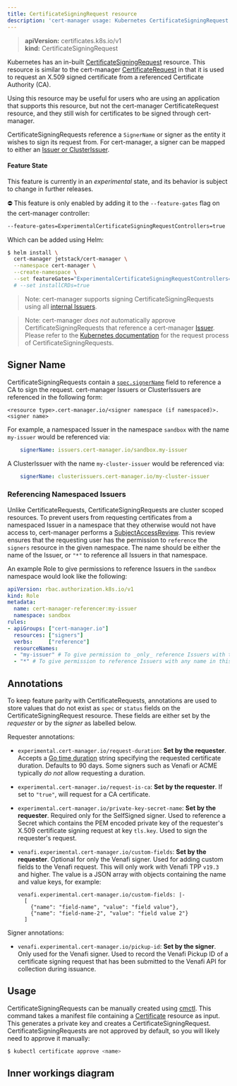 ```yaml
---
title: CertificateSigningRequest resource
description: 'cert-manager usage: Kubernetes CertificateSigningRequest resources'
---
```


> **apiVersion:** certificates.k8s.io/v1  
> **kind:** CertificateSigningRequest

Kubernetes has an in-built
[CertificateSigningRequest](https://kubernetes.io/docs/reference/access-authn-authz/certificate-signing-requests/)
resource. This resource is similar to the cert-manager
[CertificateRequest](../usage/certificaterequest.md) in that it is used to
request an X.509 signed certificate from a referenced Certificate Authority
(CA).

Using this resource may be useful for users who are using an application that
supports this resource, but not the cert-manager CertificateRequest resource,
and they still wish for certificates to be signed through cert-manager.

CertificateSigningRequests reference a `SignerName` or signer as the entity it
wishes to sign its request from. For cert-manager, a signer can be mapped to
either an [Issuer or ClusterIssuer](../configuration/README.md).

#### Feature State

This feature is currently in an _experimental_ state, and its behavior is
subject to change in further releases.

<div className="warning">

⛔️ This feature is only enabled by adding it to the `--feature-gates` flag on
the cert-manager controller:

```bash
--feature-gates=ExperimentalCertificateSigningRequestControllers=true
```

Which can be added using Helm:

```bash
$ helm install \
  cert-manager jetstack/cert-manager \
  --namespace cert-manager \
  --create-namespace \
  --set featureGates="ExperimentalCertificateSigningRequestControllers=true" \
  # --set installCRDs=true
```

> Note: cert-manager supports signing CertificateSigningRequests
> using all [internal Issuers](../configuration/README.md).

> Note: cert-manager _does not_ automatically approve CertificateSigningRequests
> that reference a cert-manager [Issuer](../configuration/README.md). Please refer to
> the [Kubernetes documentation](https://kubernetes.io/docs/reference/access-authn-authz/certificate-signing-requests/#request-signing-process)
> for the request process of CertificateSigningRequests.


</div>


## Signer Name

CertificateSigningRequests contain a
[`spec.signerName`](https://kubernetes.io/docs/reference/access-authn-authz/certificate-signing-requests/#request-signing-process)
field to reference a CA to sign the request. cert-manager Issuers or
ClusterIssuers are referenced in the following form:

```
<resource type>.cert-manager.io/<signer namespace (if namespaced)>.<signer name>
```

For example, a namespaced Issuer in the namespace `sandbox` with the name
`my-issuer` would be referenced via:

```yaml
    signerName: issuers.cert-manager.io/sandbox.my-issuer
```

A ClusterIssuer with the name `my-cluster-issuer` would be referenced via:

```yaml
    signerName: clusterissuers.cert-manager.io/my-cluster-issuer
```

### Referencing Namespaced Issuers

Unlike CertificateRequests, CertificateSigningRequests are cluster scoped
resources. To prevent users from requesting certificates from a namespaced
Issuer in a namespace that they otherwise would not have access to, cert-manager
performs a
[SubjectAccessReview](https://kubernetes.io/docs/reference/access-authn-authz/authorization/#checking-api-access).
This review ensures that the requesting user has the permission to `reference`
the `signers` resource in the given namespace. The name should be either the
name of the Issuer, or `"*"` to reference all Issuers in that namespace.

An example Role to give permissions to reference Issuers in the `sandbox`
namespace would look like the following:

```yaml
apiVersion: rbac.authorization.k8s.io/v1
kind: Role
metadata:
  name: cert-manager-referencer:my-issuer
  namespace: sandbox
rules:
- apiGroups: ["cert-manager.io"]
  resources: ["signers"]
  verbs:     ["reference"]
  resourceNames:
  - "my-issuer" # To give permission to _only_ reference Issuers with the name 'my-issuer'
  - "*" # To give permission to reference Issuers with any name in this namespace
```

## Annotations

To keep feature parity with CertificateRequests, annotations are used to store
values that do not exist as `spec` or `status` fields on the
CertificateSigningRequest resource. These fields are either set by the
_requester_ or by the _signer_ as labelled below.

Requester annotations:

- `experimental.cert-manager.io/request-duration`: **Set by the requester**. Accepts
    a [Go time duration](https://golang.org/pkg/time/#ParseDuration) string
    specifying the requested certificate duration. Defaults to 90 days. Some
    signers such as Venafi or ACME typically _do not_ allow requesting a
    duration.

- `experimental.cert-manager.io/request-is-ca`: **Set by the requester**. If set to
    `"true"`, will request for a CA certificate.

- `experimental.cert-manager.io/private-key-secret-name`: **Set by the
    requester**. Required only for the SelfSigned signer. Used to reference a
    Secret which contains the PEM encoded private key of the requester's X.509
    certificate signing request at key `tls.key`. Used to sign the requester's
    request.

- `venafi.experimental.cert-manager.io/custom-fields`: **Set by the
    requester**. Optional for only the Venafi signer. Used for adding custom
    fields to the Venafi request. This will only work with Venafi TPP `v19.3`
    and higher. The value is a JSON array with objects containing the name and
    value keys, for example:
    ```
    venafi.experimental.cert-manager.io/custom-fields: |-
      [
        {"name": "field-name", "value": "field value"},
        {"name": "field-name-2", "value": "field value 2"}
      ]
    ```

Signer annotations:

- `venafi.experimental.cert-manager.io/pickup-id`: **Set by the signer**. Only
    used for the Venafi signer. Used to record the Venafi Pickup ID of a
    certificate signing request that has been submitted to the Venafi API for
    collection during issuance.

## Usage

CertificateSigningRequests can be manually created using
[cmctl](../reference/cmctl.md#experimental).
This command takes a manifest file containing a
[Certificate](../usage/certificate.md) resource as input. This generates a
private key and creates a CertificateSigningRequest. CertificateSigningRequests
are not approved by default, so you will likely need to approve it manually:

```bash
$ kubectl certificate approve <name>
```

## Inner workings diagram

<object data="/images/request-certificate-debug/certificate-signing-request-flow.svg"></object>
